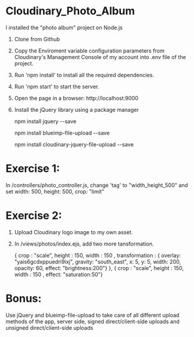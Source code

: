 # Cloudinary_Photo_Album

I installed the "photo album" project on Node.js

1. Clone from Github
2. Copy the Enviroment variable configuration parameters from Cloudinary's Management Console of my account into .env file of the project.
3. Run 'npm install' to install all the required dependencies.
4. Run 'npm start' to start the server.
5. Open the page in a browser: http://localhost:9000
6. Install the jQuery library using a package manager
 
   npm install jquery --save 
   
   npm install blueimp-file-upload --save
   
   npm install cloudinary-jquery-file-upload --save
   
# Exercise 1:

In /controllers/photo_controller.js, change 'tag' to "width_height_500" and set width: 500, height: 500, crop: "limit"

# Exercise 2:

1. Upload Cloudinary logo image to my own asset.
2. In /views/photos/index.ejs, add two more tansformation.

   { crop : "scale", height : 150, width : 150 , transformation : {
     overlay: "yais6gcdxppuedri9ixj", gravity: "south_east", x: 5, y: 5, width: 200, opacity: 60, effect: "brightness:200"} },
   { crop : "scale", height : 150, width : 150 , effect: "saturation:50"}
   
# Bonus:
 
Use jQuery and blueimp-file-upload to take care of all different upload methods of the app, server side, signed direct/client-side uploads and unsigned direct/client-side uploads
             


   
   
   
